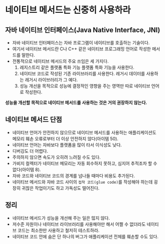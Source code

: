 # 네이티브 메서드는 신중히 사용하라

## 자바 네이티브 인터페이스(Java Native Interface, JNI)

* 자바 네이티브 인터페이스는 자바 프로그램이 네이티브를 호출하는 기술이다.
* 여기서 네이티브 메서드란 C나 C++ 같은 네이티브 프로그래밍 언어로 작성한 메서드를 말한다.
* 전통적으로 네이티브 메서드의 주요 쓰임은 세 가지다.
  1. 레지스트리 같은 플랫폼 특화 기능 플랫폼 특화 기능을 사용한다.
  2. 네이티브 코드로 작성된 기존 라이브러리를 사용한다. 레거시 데이터를 사용하는 레거시 라이브러리가 그 예다.
  3. 성능 개선을 목적으로 성능에 결정적인 영향을 주는 영역만 따로 네이티브 언어로 작성한다.

**성능을 개선할 목적으로 네이티브 메서드를 사용하는 것은 거의 권장하지 않는다.**

## 네이티브 메서드 단점

* 네이티브 언어가 안전하지 않으므로 네이티브 메서드를 사용하는 애플리케이션도 메모리 훼손 오류로부터 더 이상 안전하지 않다(아이템 50).
* 네이티브 언어는 자바보다 플랫폼을 많이 타서 이식성도 낮다.
* 디버깅도 더 어렵다.
* 주의하지 않으면 속도가 오히려 느려질 수도 있다.
* 가비지 컬렉터가 네이티브 메모리는 자동 회수하지 못하고, 심지어 추적조차 할 수 없다(아이템 8).
* 자바 코드와 네이티브 코드의 경계를 넘나들 때마다 비용도 추가된다.
* 네이티브 메서드와 자바 코드 사이의 `접착 코드(glue code)`를 작성해야 하는데 굉장히 귀찮은 작업이기도 하고 가독성도 떨어진다.

## 정리

* 네이티브 메서드가 성능을 개선해 주는 일은 많지 않다.
* 저수준 자원이나 네이티브 라이브러리를 사용해야만 해서 어쩔 수 없더라도 네이티브 코드는 최소한만 사용하고 철저히 테스트하라.
* 네이티브 코드 안에 숨은 단 하나의 버그가 애플리케이션 전체를 훼손할 수도 있다.

